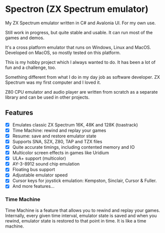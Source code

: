 # Spectron (ZX Spectrum emulator)
My ZX Spectrum emulator written in C# and Avalonia UI. For my own use.

Still work in progress, but quite stable and usable. It can run most of the games and demos.

It's a cross platform emulator that runs on Windows, Linux and MacOS. Developed on MacOS, so mostly tested
on this platform.

This is my hobby project which I always wanted to do. It has been a lot of fun and a challenge, too.

Something different from what I do in my day job as software developer. ZX Spectrum was my first computer and I loved it.

Z80 CPU emulator and audio player are written from scratch as a separate library and can be used in other projects.

## Features
- [x] Emulates classic ZX Spectrum 16K, 48K and 128K (toastrack)
- [x] Time Machine: rewind and replay your games
- [x] Resume: save and restore emulator state
- [x] Supports SNA, SZX, Z80, TAP and TZX files
- [x] Quite accurate timings, including contented memory and IO
- [x] Multicolor screen effects in games like Uridium
- [x] ULA+ support (multicolor)
- [x] AY-3-8912 sound chip emulation
- [x] Floating bus support
- [x] Adjustable emulator speed
- [x] Cursor keys for joystick emulation: Kempston, Sinclair, Cursor & Fuller.
- [x] And more features...

### Time Machine
Time Machine is a feature that allows you to rewind and replay your games. Internally, every given time interval, 
emulator state is saved and when you rewind, emulator state is restored to that point in time. It is like a time machine.

